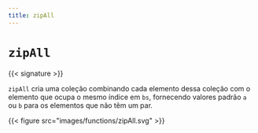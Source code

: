 ```yaml
---
title: zipAll
---
```


# `zipAll`

{{< signature >}}

`zipAll` cria uma coleção combinando cada elemento dessa coleção com o elemento que ocupa o mesmo índice em `bs`, fornecendo valores padrão `a` ou `b` para os elementos que não têm um par.

{{< figure src="images/functions/zipAll.svg" >}}
